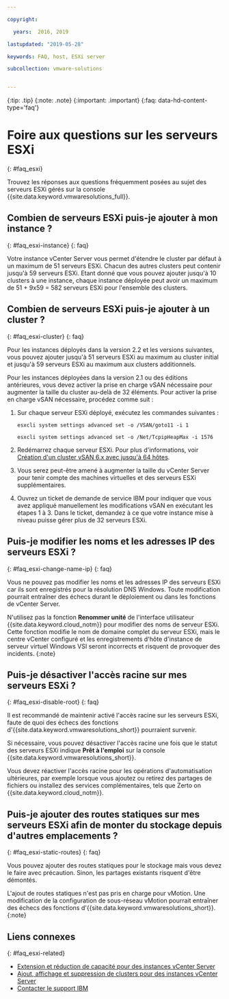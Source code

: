 ```yaml
---

copyright:

  years:  2016, 2019

lastupdated: "2019-05-28"

keywords: FAQ, host, ESXi server

subcollection: vmware-solutions


---
```


{:tip: .tip}
{:note: .note}
{:important: .important}
{:faq: data-hd-content-type='faq'}

# Foire aux questions sur les serveurs ESXi
{: #faq_esxi}

Trouvez les réponses aux questions fréquemment posées au sujet des serveurs ESXi gérés sur la console {{site.data.keyword.vmwaresolutions_full}}.

## Combien de serveurs ESXi puis-je ajouter à mon instance ?
{: #faq_esxi-instance}
{: faq}

Votre instance vCenter Server vous permet d'étendre le cluster par défaut à un maximum de 51 serveurs ESXi. Chacun des autres clusters peut contenir jusqu'à 59 serveurs ESXi. Etant donné que vous pouvez ajouter jusqu'à 10 clusters à une instance, chaque instance déployée peut avoir un maximum de 51 + 9x59 = 582 serveurs ESXi pour l'ensemble des clusters.

## Combien de serveurs ESXi puis-je ajouter à un cluster ?
{: #faq_esxi-cluster}
{: faq}

Pour les instances déployés dans la version 2.2 et les versions suivantes, vous pouvez ajouter jusqu'à 51 serveurs ESXi au maximum au cluster initial et jusqu'à 59 serveurs ESXi au maximum aux clusters additionnels.

Pour les instances déployées dans la version 2.1 ou des éditions antérieures, vous devez activer la prise en charge vSAN nécessaire pour augmenter la taille du cluster au-delà de 32 éléments. Pour activer la prise en charge vSAN nécessaire, procédez comme suit :

1. Sur chaque serveur ESXi déployé, exécutez les commandes suivantes :

   `esxcli system settings advanced set -o /VSAN/goto11 -i 1`

   `esxcli system settings advanced set -o /Net/TcpipHeapMax -i 1576`

2. Redémarrez chaque serveur ESXi. Pour plus d'informations, voir [Création d'un cluster vSAN 6.x avec jusqu'à 64 hôtes](https://kb.vmware.com/s/article/2110081).
3. Vous serez peut-être amené à augmenter la taille du vCenter Server pour tenir compte des machines virtuelles et des serveurs ESXi supplémentaires.
4. Ouvrez un ticket de demande de service IBM pour indiquer que vous avez appliqué manuellement les modifications vSAN en exécutant les étapes 1 à 3. Dans le ticket, demandez à ce que votre instance mise à niveau puisse gérer plus de 32 serveurs ESXi.

## Puis-je modifier les noms et les adresses IP des serveurs ESXi ?
{: #faq_esxi-change-name-ip}
{: faq}

Vous ne pouvez pas modifier les noms et les adresses IP des serveurs ESXi car ils sont enregistrés pour la résolution DNS Windows. Toute modification pourrait entraîner des échecs durant le déploiement ou dans les fonctions de vCenter Server.

N'utilisez pas la fonction **Renommer unité** de l'interface utilisateur {{site.data.keyword.cloud_notm}} pour modifier des noms de serveur ESXi. Cette fonction modifie le nom de domaine complet du serveur ESXi, mais le centre vCenter configuré et les enregistrements d'hôte d'instance de serveur virtuel Windows VSI seront incorrects et risquent de provoquer des incidents.
{:note}

## Puis-je désactiver l'accès racine sur mes serveurs ESXi ?
{: #faq_esxi-disable-root}
{: faq}

Il est recommandé de maintenir activé l'accès racine sur les serveurs ESXi, faute de quoi des échecs des fonctions d'{{site.data.keyword.vmwaresolutions_short}} pourraient survenir.

Si nécessaire, vous pouvez désactiver l'accès racine une fois que le statut des serveurs ESXi indique **Prêt à l'emploi** sur la console {{site.data.keyword.vmwaresolutions_short}}.

Vous devez réactiver l'accès racine pour les opérations d'automatisation ultérieures, par exemple lorsque vous ajoutez ou retirez des partages de fichiers ou installez des services complémentaires, tels que Zerto on {{site.data.keyword.cloud_notm}}.

## Puis-je ajouter des routes statiques sur mes serveurs ESXi afin de monter du stockage depuis d'autres emplacements ?
{: #faq_esxi-static-routes}
{: faq}

Vous pouvez ajouter des routes statiques pour le stockage mais vous devez le faire avec précaution. Sinon, les partages existants risquent d'être démontés.

L'ajout de routes statiques n'est pas pris en charge pour vMotion. Une modification de la configuration de sous-réseau vMotion pourrait entraîner des échecs des fonctions d'{{site.data.keyword.vmwaresolutions_short}}.
{:note}

## Liens connexes
{: #faq_esxi-related}

* [Extension et réduction de capacité pour des instances vCenter Server](/docs/services/vmwaresolutions/vcenter?topic=vmware-solutions-vc_addingremovingservers)
* [Ajout, affichage et suppression de clusters pour des instances vCenter Server](/docs/services/vmwaresolutions?topic=vmware-solutions-vc_hybrid_addingviewingclusters#vc_hybrid_addingviewingclusters)
* [Contacter le support IBM](/docs/services/vmwaresolutions/vmonic?topic=vmware-solutions-trbl_support)
